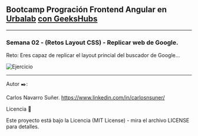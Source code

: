 ## Bootcamp Progración Frontend Angular en [Urbalab](https://www.urbalabgandia.com/es/inicio/) [con GeeksHubs](https://geekshubsacademy.com/)


***

### Semana 02 - (Retos Layout CSS) - Replicar web de Google.

Reto: Eres capaz de replicar el layout princial del buscador de Google...

![Ejercicio](https://github.com/carlosnsuner/cns-replicar-goolge-urbalab-s04-071122/raw/master/img/google.PNG)


***

Autor ✒️:

Carlos Navarro Suñer. https://www.linkedin.com/in/carlosnsuner/

Licencia 📄

Este proyecto está bajo la Licencia (MIT License) - mira el archivo LICENSE para detalles.